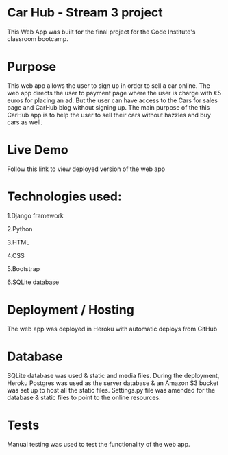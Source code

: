Car Hub - Stream 3 project
==========================
This Web App was built for the final project for the Code Institute's classroom bootcamp. 

Purpose
========
This web app allows the user to sign up in order to sell a car online.
The web app directs the user to payment page where the user is charge with €5 euros for placing an ad.
But the user can have access to the Cars for sales page and CarHub blog without signing up.
The main purpose of the this CarHub app is to help the user to sell their cars without hazzles and buy cars as well.

Live Demo
==========
Follow this link to view deployed version of the web app

Technologies used:
===========
1.Django framework

2.Python

3.HTML

4.CSS

5.Bootstrap

6.SQLite database


Deployment / Hosting
====================
The web app was deployed in Heroku with automatic deploys from GitHub

Database
==============
SQLite database was used & static and media files. 
During the deployment, Heroku Postgres was used as the server database & an Amazon S3 bucket was set up to host all the static files. 
Settings.py file was amended for the database & static files to point to the online resources.

Tests
======
Manual testing was used to test the functionality of the web app. 
